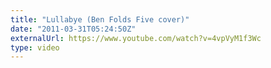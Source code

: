 ```yaml
---
title: "Lullabye (Ben Folds Five cover)"
date: "2011-03-31T05:24:50Z"
externalUrl: https://www.youtube.com/watch?v=4vpVyM1f3Wc
type: video
---
```

